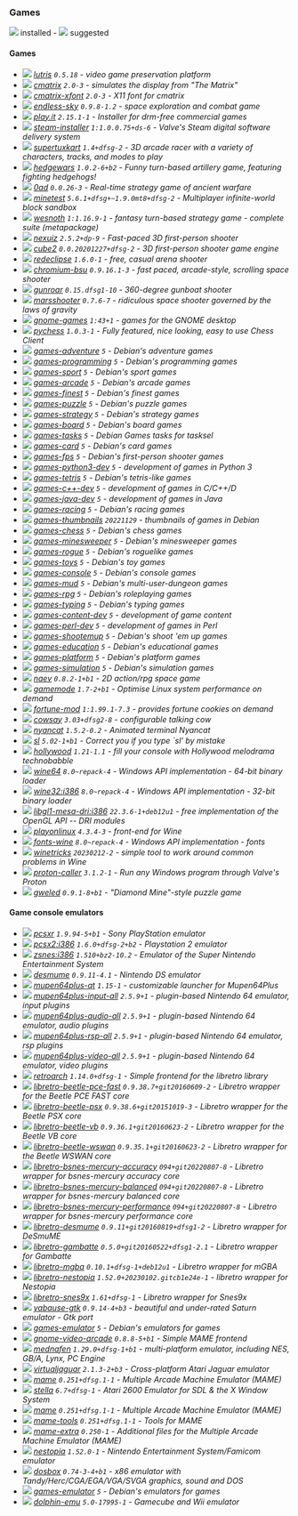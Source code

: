 
### Games

![](green.png) installed - ![](grey.png) suggested


#### Games

- ![](grey.png) _[lutris](https://packages.debian.org/trixie/lutris) `0.5.18` - video game preservation platform_
- ![](grey.png) _[cmatrix](https://packages.debian.org/trixie/cmatrix) `2.0-3` - simulates the display from "The Matrix"_
- ![](grey.png) _[cmatrix-xfont](https://packages.debian.org/trixie/cmatrix-xfont) `2.0-3` - X11 font for cmatrix_
- ![](grey.png) _[endless-sky](https://packages.debian.org/trixie/endless-sky) `0.9.8-1.2` - space exploration and combat game_
- ![](grey.png) _[play.it](https://packages.debian.org/trixie/play.it) `2.15.1-1` - Installer for drm-free commercial games_
- ![](grey.png) _[steam-installer](https://packages.debian.org/trixie/steam-installer) `1:1.0.0.75+ds-6` - Valve's Steam digital software delivery system_
- ![](grey.png) _[supertuxkart](https://packages.debian.org/trixie/supertuxkart) `1.4+dfsg-2` - 3D arcade racer with a variety of characters, tracks, and modes to play_
- ![](grey.png) _[hedgewars](https://packages.debian.org/trixie/hedgewars) `1.0.2-6+b2` - Funny turn-based artillery game, featuring fighting hedgehogs!_
- ![](grey.png) _[0ad](https://packages.debian.org/trixie/0ad) `0.0.26-3` - Real-time strategy game of ancient warfare_
- ![](grey.png) _[minetest](https://packages.debian.org/trixie/minetest) `5.6.1+dfsg+~1.9.0mt8+dfsg-2` - Multiplayer infinite-world block sandbox_
- ![](grey.png) _[wesnoth](https://packages.debian.org/trixie/wesnoth) `1:1.16.9-1` - fantasy turn-based strategy game - complete suite (metapackage)_
- ![](grey.png) _[nexuiz](https://packages.debian.org/trixie/nexuiz) `2.5.2+dp-9` - Fast-paced 3D first-person shooter_
- ![](grey.png) _[cube2](https://packages.debian.org/trixie/cube2) `0.0.20201227+dfsg-2` - 3D first-person shooter game engine_
- ![](grey.png) _[redeclipse](https://packages.debian.org/trixie/redeclipse) `1.6.0-1` - free, casual arena shooter_
- ![](grey.png) _[chromium-bsu](https://packages.debian.org/trixie/chromium-bsu) `0.9.16.1-3` - fast paced, arcade-style, scrolling space shooter_
- ![](grey.png) _[gunroar](https://packages.debian.org/trixie/gunroar) `0.15.dfsg1-10` - 360-degree gunboat shooter_
- ![](grey.png) _[marsshooter](https://packages.debian.org/trixie/marsshooter) `0.7.6-7` - ridiculous space shooter governed by the laws of gravity_
- ![](grey.png) _[gnome-games](https://packages.debian.org/trixie/gnome-games) `1:43+1` - games for the GNOME desktop_
- ![](grey.png) _[pychess](https://packages.debian.org/trixie/pychess) `1.0.3-1` - Fully featured, nice looking, easy to use Chess Client_
- ![](grey.png) _[games-adventure](https://packages.debian.org/trixie/games-adventure) `5` - Debian's adventure games_
- ![](grey.png) _[games-programming](https://packages.debian.org/trixie/games-programming) `5` - Debian's programming games_
- ![](grey.png) _[games-sport](https://packages.debian.org/trixie/games-sport) `5` - Debian's sport games_
- ![](grey.png) _[games-arcade](https://packages.debian.org/trixie/games-arcade) `5` - Debian's arcade games_
- ![](grey.png) _[games-finest](https://packages.debian.org/trixie/games-finest) `5` - Debian's finest games_
- ![](grey.png) _[games-puzzle](https://packages.debian.org/trixie/games-puzzle) `5` - Debian's puzzle games_
- ![](grey.png) _[games-strategy](https://packages.debian.org/trixie/games-strategy) `5` - Debian's strategy games_
- ![](grey.png) _[games-board](https://packages.debian.org/trixie/games-board) `5` - Debian's board games_
- ![](grey.png) _[games-tasks](https://packages.debian.org/trixie/games-tasks) `5` - Debian Games tasks for tasksel_
- ![](grey.png) _[games-card](https://packages.debian.org/trixie/games-card) `5` - Debian's card games_
- ![](grey.png) _[games-fps](https://packages.debian.org/trixie/games-fps) `5` - Debian's first-person shooter games_
- ![](grey.png) _[games-python3-dev](https://packages.debian.org/trixie/games-python3-dev) `5` - development of games in Python 3_
- ![](grey.png) _[games-tetris](https://packages.debian.org/trixie/games-tetris) `5` - Debian's tetris-like games_
- ![](grey.png) _[games-c++-dev](https://packages.debian.org/trixie/games-c++-dev) `5` - development of games in C/C++/D_
- ![](grey.png) _[games-java-dev](https://packages.debian.org/trixie/games-java-dev) `5` - development of games in Java_
- ![](grey.png) _[games-racing](https://packages.debian.org/trixie/games-racing) `5` - Debian's racing games_
- ![](grey.png) _[games-thumbnails](https://packages.debian.org/trixie/games-thumbnails) `20221129` - thumbnails of games in Debian_
- ![](grey.png) _[games-chess](https://packages.debian.org/trixie/games-chess) `5` - Debian's chess games_
- ![](grey.png) _[games-minesweeper](https://packages.debian.org/trixie/games-minesweeper) `5` - Debian's minesweeper games_
- ![](grey.png) _[games-rogue](https://packages.debian.org/trixie/games-rogue) `5` - Debian's roguelike games_
- ![](grey.png) _[games-toys](https://packages.debian.org/trixie/games-toys) `5` - Debian's toy games_
- ![](grey.png) _[games-console](https://packages.debian.org/trixie/games-console) `5` - Debian's console games_
- ![](grey.png) _[games-mud](https://packages.debian.org/trixie/games-mud) `5` - Debian's multi-user-dungeon games_
- ![](grey.png) _[games-rpg](https://packages.debian.org/trixie/games-rpg) `5` - Debian's roleplaying games_
- ![](grey.png) _[games-typing](https://packages.debian.org/trixie/games-typing) `5` - Debian's typing games_
- ![](grey.png) _[games-content-dev](https://packages.debian.org/trixie/games-content-dev) `5` - development of game content_
- ![](grey.png) _[games-perl-dev](https://packages.debian.org/trixie/games-perl-dev) `5` - development of games in Perl_
- ![](grey.png) _[games-shootemup](https://packages.debian.org/trixie/games-shootemup) `5` - Debian's shoot 'em up games_
- ![](grey.png) _[games-education](https://packages.debian.org/trixie/games-education) `5` - Debian's educational games_
- ![](grey.png) _[games-platform](https://packages.debian.org/trixie/games-platform) `5` - Debian's platform games_
- ![](grey.png) _[games-simulation](https://packages.debian.org/trixie/games-simulation) `5` - Debian's simulation games_
- ![](grey.png) _[naev](https://packages.debian.org/trixie/naev) `0.8.2-1+b1` - 2D action/rpg space game_
- ![](grey.png) _[gamemode](https://packages.debian.org/trixie/gamemode) `1.7-2+b1` - Optimise Linux system performance on demand_
- ![](grey.png) _[fortune-mod](https://packages.debian.org/trixie/fortune-mod) `1:1.99.1-7.3` - provides fortune cookies on demand_
- ![](grey.png) _[cowsay](https://packages.debian.org/trixie/cowsay) `3.03+dfsg2-8` - configurable talking cow_
- ![](grey.png) _[nyancat](https://packages.debian.org/trixie/nyancat) `1.5.2-0.2` - Animated terminal Nyancat_
- ![](grey.png) _[sl](https://packages.debian.org/trixie/sl) `5.02-1+b1` - Correct you if you type `sl' by mistake_
- ![](grey.png) _[hollywood](https://packages.debian.org/trixie/hollywood) `1.21-1.1` - fill your console with Hollywood melodrama technobabble_
- ![](grey.png) _[wine64](https://packages.debian.org/trixie/wine64) `8.0~repack-4` - Windows API implementation - 64-bit binary loader_
- ![](grey.png) _[wine32:i386](https://packages.debian.org/trixie/wine32:i386) `8.0~repack-4` - Windows API implementation - 32-bit binary loader_
- ![](grey.png) _[libgl1-mesa-dri:i386](https://packages.debian.org/trixie/libgl1-mesa-dri:i386) `22.3.6-1+deb12u1` - free implementation of the OpenGL API -- DRI modules_
- ![](grey.png) _[playonlinux](https://packages.debian.org/trixie/playonlinux) `4.3.4-3` - front-end for Wine_
- ![](grey.png) _[fonts-wine](https://packages.debian.org/trixie/fonts-wine) `8.0~repack-4` - Windows API implementation - fonts_
- ![](grey.png) _[winetricks](https://packages.debian.org/trixie/winetricks) `20230212-2` - simple tool to work around common problems in Wine_
- ![](grey.png) _[proton-caller](https://packages.debian.org/trixie/proton-caller) `3.1.2-1` - Run any Windows program through Valve's Proton_
- ![](grey.png) _[gweled](https://packages.debian.org/trixie/gweled) `0.9.1-8+b1` - "Diamond Mine"-style puzzle game_
#### Game console emulators

- ![](grey.png) _[pcsxr](https://packages.debian.org/trixie/pcsxr) `1.9.94-5+b1` - Sony PlayStation emulator_
- ![](grey.png) _[pcsx2:i386](https://packages.debian.org/trixie/pcsx2:i386) `1.6.0+dfsg-2+b2` - Playstation 2 emulator_
- ![](grey.png) _[zsnes:i386](https://packages.debian.org/trixie/zsnes:i386) `1.510+bz2-10.2` - Emulator of the Super Nintendo Entertainment System_
- ![](grey.png) _[desmume](https://packages.debian.org/trixie/desmume) `0.9.11-4.1` - Nintendo DS emulator_
- ![](grey.png) _[mupen64plus-qt](https://packages.debian.org/trixie/mupen64plus-qt) `1.15-1` - customizable launcher for Mupen64Plus_
- ![](grey.png) _[mupen64plus-input-all](https://packages.debian.org/trixie/mupen64plus-input-all) `2.5.9+1` - plugin-based Nintendo 64 emulator, input plugins_
- ![](grey.png) _[mupen64plus-audio-all](https://packages.debian.org/trixie/mupen64plus-audio-all) `2.5.9+1` - plugin-based Nintendo 64 emulator, audio plugins_
- ![](grey.png) _[mupen64plus-rsp-all](https://packages.debian.org/trixie/mupen64plus-rsp-all) `2.5.9+1` - plugin-based Nintendo 64 emulator, rsp plugins_
- ![](grey.png) _[mupen64plus-video-all](https://packages.debian.org/trixie/mupen64plus-video-all) `2.5.9+1` - plugin-based Nintendo 64 emulator, video plugins_
- ![](grey.png) _[retroarch](https://packages.debian.org/trixie/retroarch) `1.14.0+dfsg-1` - Simple frontend for the libretro library_
- ![](grey.png) _[libretro-beetle-pce-fast](https://packages.debian.org/trixie/libretro-beetle-pce-fast) `0.9.38.7+git20160609-2` - Libretro wrapper for the Beetle PCE FAST core_
- ![](grey.png) _[libretro-beetle-psx](https://packages.debian.org/trixie/libretro-beetle-psx) `0.9.38.6+git20151019-3` - Libretro wrapper for the Beetle PSX core_
- ![](grey.png) _[libretro-beetle-vb](https://packages.debian.org/trixie/libretro-beetle-vb) `0.9.36.1+git20160623-2` - Libretro wrapper for the Beetle VB core_
- ![](grey.png) _[libretro-beetle-wswan](https://packages.debian.org/trixie/libretro-beetle-wswan) `0.9.35.1+git20160623-2` - Libretro wrapper for the Beetle WSWAN core_
- ![](grey.png) _[libretro-bsnes-mercury-accuracy](https://packages.debian.org/trixie/libretro-bsnes-mercury-accuracy) `094+git20220807-8` - Libretro wrapper for bsnes-mercury accuracy core_
- ![](grey.png) _[libretro-bsnes-mercury-balanced](https://packages.debian.org/trixie/libretro-bsnes-mercury-balanced) `094+git20220807-8` - Libretro wrapper for bsnes-mercury balanced core_
- ![](grey.png) _[libretro-bsnes-mercury-performance](https://packages.debian.org/trixie/libretro-bsnes-mercury-performance) `094+git20220807-8` - Libretro wrapper for bsnes-mercury performance core_
- ![](grey.png) _[libretro-desmume](https://packages.debian.org/trixie/libretro-desmume) `0.9.11+git20160819+dfsg1-2` - Libretro wrapper for DeSmuME_
- ![](grey.png) _[libretro-gambatte](https://packages.debian.org/trixie/libretro-gambatte) `0.5.0+git20160522+dfsg1-2.1` - Libretro wrapper for Gambatte_
- ![](grey.png) _[libretro-mgba](https://packages.debian.org/trixie/libretro-mgba) `0.10.1+dfsg-1+deb12u1` - Libretro wrapper for mGBA_
- ![](grey.png) _[libretro-nestopia](https://packages.debian.org/trixie/libretro-nestopia) `1.52.0+20230102.gitcb1e24e-1` - libretro wrapper for Nestopia_
- ![](grey.png) _[libretro-snes9x](https://packages.debian.org/trixie/libretro-snes9x) `1.61+dfsg-1` - Libretro wrapper for Snes9x_
- ![](grey.png) _[yabause-gtk](https://packages.debian.org/trixie/yabause-gtk) `0.9.14-4+b3` - beautiful and under-rated Saturn emulator - Gtk port_
- ![](grey.png) _[games-emulator](https://packages.debian.org/trixie/games-emulator) `5` - Debian's emulators for games_
- ![](grey.png) _[gnome-video-arcade](https://packages.debian.org/trixie/gnome-video-arcade) `0.8.8-5+b1` - Simple MAME frontend_
- ![](grey.png) _[mednafen](https://packages.debian.org/trixie/mednafen) `1.29.0+dfsg-1+b1` - multi-platform emulator, including NES, GB/A, Lynx, PC Engine_
- ![](grey.png) _[virtualjaguar](https://packages.debian.org/trixie/virtualjaguar) `2.1.3-2+b3` - Cross-platform Atari Jaguar emulator_
- ![](grey.png) _[mame](https://packages.debian.org/trixie/mame) `0.251+dfsg.1-1` - Multiple Arcade Machine Emulator (MAME)_
- ![](grey.png) _[stella](https://packages.debian.org/trixie/stella) `6.7+dfsg-1` - Atari 2600 Emulator for SDL & the X Window System_
- ![](grey.png) _[mame](https://packages.debian.org/trixie/mame) `0.251+dfsg.1-1` - Multiple Arcade Machine Emulator (MAME)_
- ![](grey.png) _[mame-tools](https://packages.debian.org/trixie/mame-tools) `0.251+dfsg.1-1` - Tools for MAME_
- ![](grey.png) _[mame-extra](https://packages.debian.org/trixie/mame-extra) `0.250-1` - Additional files for the Multiple Arcade Machine Emulator (MAME)_
- ![](grey.png) _[nestopia](https://packages.debian.org/trixie/nestopia) `1.52.0-1` - Nintendo Entertainment System/Famicom emulator_
- ![](grey.png) _[dosbox](https://packages.debian.org/trixie/dosbox) `0.74-3-4+b1` - x86 emulator with Tandy/Herc/CGA/EGA/VGA/SVGA graphics, sound and DOS_
- ![](grey.png) _[games-emulator](https://packages.debian.org/trixie/games-emulator) `5` - Debian's emulators for games_
- ![](grey.png) _[dolphin-emu](https://packages.debian.org/trixie/dolphin-emu) `5.0-17995-1` - Gamecube and Wii emulator_